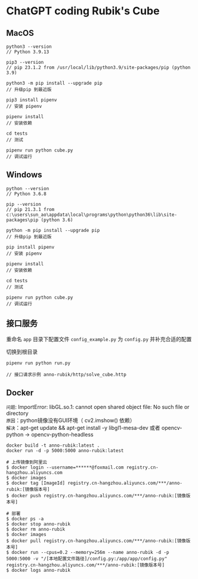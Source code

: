 # ChatGPT coding Rubik's Cube

## MacOS

```
python3 --version 
// Python 3.9.13

pip3 --version
// pip 23.1.2 from /usr/local/lib/python3.9/site-packages/pip (python 3.9)

python3 -m pip install --upgrade pip
// 升级pip 到最近版

pip3 install pipenv  
// 安装 pipenv

pipenv install   
// 安装依赖

cd tests 
// 测试

pipenv run python cube.py
// 调试运行
```

## Windows

```
python --version 
// Python 3.6.8

pip --version
// pip 21.3.1 from c:\users\sun_ao\appdata\local\programs\python\python36\lib\site-packages\pip (python 3.6)

python -m pip install --upgrade pip
// 升级pip 到最近版

pip install pipenv  
// 安装 pipenv

pipenv install   
// 安装依赖

cd tests 
// 测试

pipenv run python cube.py
// 调试运行
```

## 接口服务

重命名 `app` 目录下配置文件 `config_example.py` 为 `config.py` 并补充合适的配置  

切换到根目录

```
pipenv run python run.py

// 接口请求示例 anno-rubik/http/solve_cube.http
```

## Docker  

`问题`: ImportError: libGL.so.1: cannot open shared object file: No such file or directory  
`原因`：python镜像没有GUI环境（ cv2.imshow() 依赖）  
`解决`：apt-get update && apt-get install -y libgl1-mesa-dev  或者  opencv-python → opencv-python-headless   

```
docker build -t anno-rubik:latest .
docker run -d -p 5000:5000 anno-rubik:latest

# 上传镜像到阿里云
$ docker login --username=******@foxmail.com registry.cn-hangzhou.aliyuncs.com
$ docker images
$ docker tag [ImageId] registry.cn-hangzhou.aliyuncs.com/***/anno-rubik:[镜像版本号]
$ docker push registry.cn-hangzhou.aliyuncs.com/***/anno-rubik:[镜像版本号]

# 部署
$ docker ps -a
$ docker stop anno-rubik
$ docker rm anno-rubik
$ docker images
$ docker pull registry.cn-hangzhou.aliyuncs.com/***/anno-rubik:[镜像版本号]
$ docker run --cpus=0.2 --memory=256m --name anno-rubik -d -p 5000:5000 -v "/[本地配置文件路径]/config.py:/app/app/config.py" registry.cn-hangzhou.aliyuncs.com/***/anno-rubik:[镜像版本号]
$ docker logs anno-rubik
```
